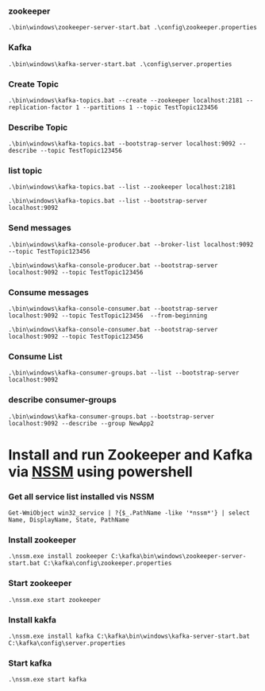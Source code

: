 ### zookeeper
```
.\bin\windows\zookeeper-server-start.bat .\config\zookeeper.properties
```

### Kafka
```
.\bin\windows\kafka-server-start.bat .\config\server.properties
```

### Create Topic

```
.\bin\windows\kafka-topics.bat --create --zookeeper localhost:2181 --replication-factor 1 --partitions 1 --topic TestTopic123456
```

### Describe Topic

```
.\bin\windows\kafka-topics.bat --bootstrap-server localhost:9092 --describe --topic TestTopic123456
```

### list topic

```
.\bin\windows\kafka-topics.bat --list --zookeeper localhost:2181

.\bin\windows\kafka-topics.bat --list --bootstrap-server localhost:9092
```

### Send messages

```
.\bin\windows\kafka-console-producer.bat --broker-list localhost:9092 --topic TestTopic123456

.\bin\windows\kafka-console-producer.bat --bootstrap-server localhost:9092 --topic TestTopic123456
```

### Consume messages
```
.\bin\windows\kafka-console-consumer.bat --bootstrap-server localhost:9092 --topic TestTopic123456  --from-beginning

.\bin\windows\kafka-console-consumer.bat --bootstrap-server localhost:9092 --topic TestTopic123456

```

### Consume List

```
.\bin\windows\kafka-consumer-groups.bat --list --bootstrap-server localhost:9092
```

### describe consumer-groups

```
.\bin\windows\kafka-consumer-groups.bat --bootstrap-server localhost:9092 --describe --group NewApp2
```

# Install and run Zookeeper and Kafka via [NSSM](https://nssm.cc/download) using powershell

### Get all service list installed vis NSSM

```
Get-WmiObject win32_service | ?{$_.PathName -like '*nssm*'} | select Name, DisplayName, State, PathName
```

### Install zookeeper
```
.\nssm.exe install zookeeper C:\kafka\bin\windows\zookeeper-server-start.bat C:\kafka\config\zookeeper.properties
```

### Start zookeeper

```
.\nssm.exe start zookeeper
```

### Install kakfa

```
.\nssm.exe install kafka C:\kafka\bin\windows\kafka-server-start.bat C:\kafka\config\server.properties

```

### Start kafka

```
.\nssm.exe start kafka
```
